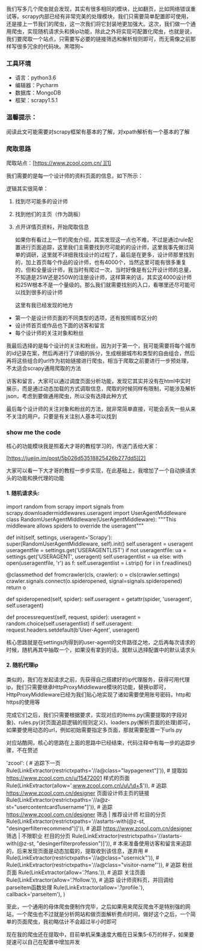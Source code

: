 
我们写多几个爬虫就会发现，其实有很多相同的模块，比如翻页，比如网络错误重试等。scrapy内部已经有非常完美的处理模块，我们只需要简单配置即可使用，还是接上一节我们的爬虫，这一次我们将它封装地更加强大。这次，我们做一个通用爬虫，实现随机请求头和换ip功能，除此之外将实现可配置化爬虫，也就是说，我们要爬取一个站点，只需要写必要的链接筛选和解析规则即可，而无需像之前那样写很多冗余的代码块。黑喂狗\~

### 工具环境
- 语言：python3.6
- 编辑器：Pycharm
- 数据库：MongoDB
- 框架：scrapy1.5.1

### 温馨提示：
阅读此文可能需要对scrapy框架有基本的了解，对xpath解析有一个基本的了解

### 爬取思路
爬取站点：[https://www.zcool.com.cn/ ][1]

我们需要的是每一个设计师的资料页面的信息，如下所示：

逻辑其实很简单：
1. 找到尽可能多的设计师
2. 找到他们的主页（作为跳板）
3. 点开详情页资料，开始爬取信息

	如果你有看过上一节的爬虫介绍，其实发现这一点也不难，不过是通过rule配置进行页面追踪，这里我们主需要找到尽可能的的设计师，这里我事先做过简单的调研，这里就不详细我找设计的过程了，最后是在更多，设计师那里找到的，加上首页每个作品的设计师，也有4000个，当然这里可能有很多重复的，但和全量设计师，我当时有爬过一次，当时好像是有公开设计师的总量，不知道是25W还是250W的注册设计师，这样算来的话，其实这4000设计师和25W根本不是一个量级的。那么我们就需要找别的入口，看哪里还尽可能可以找到很多的设计师

	这里有我已经发现的地方
- 第一个是设计师页面的不同类型的选项，还有按照城市区分的
- 设计师首页或作品也下面的访客和留言
- 每个设计师的关注对象和粉丝

我最后选择的是每个设计的关注和粉丝，因为对于第一个，我可能需要将每个城市的id记录在案，然后再进行了详细的拆分，生成根据城市和类型的自由组合，然后再将这些组合的url作为初始链接进行爬虫，相当于爬取之前要进行一步预处理，不太适合scrapy通用爬取的方法

访客和留言，大家可以通过调度页面分析功能，发现它其实并没有在html中实时展示，而是通过动态加载的方式调取信息，爬取的时候同样有限制，可能涉及解析json，考虑到要做通用爬虫，所以没有选择此种方式

最后每个设计师的关注对象和粉丝的方法，就非常简单直接，可能会丢失一些从来不关注的用户。只要是有关注别人基本可以找到


### show me the code

核心的功能模块我是照着大才哥的教程学习的，传送门丢给大家：

[https://juejin.im/post/5b026d53518825426b277dd5][2]

大家可以看一下大才哥的教程一步步实现，在此基础上，我增加了一个自动换请求头的功能和换代理的功能

#### 1. 随机请求头:

import random
from scrapy import signals
from scrapy.downloadermiddlewares.useragent import UserAgentMiddleware
class RandomUserAgentMiddleware(UserAgentMiddleware):
"""This middleware allows spiders to override the useragent"""

def init(self, settings, useragent='Scrapy'):
    super(RandomUserAgentMiddleware, self).init()
    self.useragent = useragent
    useragentfile = settings.get('USERAGENTLIST')
    if not useragentfile:
        ua = settings.get('USERAGENT', useragent)
        self.useragentlist = ua
    else:
        with open(useragentfile, 'r') as f:
            self.useragentlist = i.strip() for i in f.readlines()

@classmethod
def fromcrawler(cls, crawler):
    o = cls(crawler.settings)
    crawler.signals.connect(o.spideropened, signal=signals.spideropened)
    return o

def spideropened(self, spider):
    self.useragent = getattr(spider, 'useragent', self.useragent)

def processrequest(self, request, spider):
    useragent = random.choice(self.useragentlist)
    if self.useragent:
        request.headers.setdefault(b'User-Agent', useragent)


核心思路就是在settings内得到的user-agent的文件路径之地，之后再每次请求的时候，随机再其中抽取一个，如果没有拿到的话，就默认选择配置中的默认请求头

#### 2. 随机代理ip
类似的，我们在发起请求之前，先获得自己搭建好的ip代理服务，获得可用代理ip，我们只需要继承HttpProxyMiddleware模块的功能，替换ip即可，HttpProxyMiddleware已经为我们贴心地实现了诸如需要使用账号密码，http和https的使用等

完成它们之后，我们只需要根据要求，实现对应的items.py(需要提取的字段对象)、rules.py(对页面追踪逻辑的规则定义)、loaders.py(解析页面的处理)即可，如果要使用动态的url，例如初始需要指定多页面，那就需要配置一下urls.py

对应站酷网，核心的思路在上面的思路中已经结束，代码注释中有每一步的追踪步骤，不在赘述


'zcool': (
    # 追踪下一页
    Rule(LinkExtractor(restrictxpaths='//a@class="laypagenext"]')),
    # 提取如 https://www.zcool.com.cn/u/15472001 样式的页面
    Rule(LinkExtractor(allow='.www.zcool.com.cn\/u\/\d+$')),
    # 追踪 https://www.zcool.com.cn/designer 页面设计师主页的链接
    Rule(LinkExtractor(restrictxpaths='//a@z-st="usercontentcard1username"]')),
    # 追踪 https://www.zcool.com.cn/designer 筛选 | 推荐设计师 栏目的分页
    Rule(LinkExtractor(restrictxpaths='//astarts-with(@z-st, "desingerfilterrecommend")]')),
    # 追踪 https://www.zcool.com.cn/designer 筛选 | 不限职业 栏目的分页
    Rule(LinkExtractor(restrictxpaths='//astarts-with(@z-st, "desingerfilterprofession")]')),
    # 本来准备使用访客和留言来追踪的，后来发现页面是动态加载的，提取收到该信息，遂弃用
    # Rule(LinkExtractor(restrictxpaths='//a@class="usernick"')),
    # Rule(LinkExtractor(restrictxpaths='//a@class="visitor-name"')),
    # 追踪 粉丝页面
    Rule(LinkExtractor(allow='.?fans.')),
    # 追踪 关注页面
    Rule(LinkExtractor(allow='.?follow.')),
    # 追踪 设计师资料页，并回调给parseitem函数处理
    Rule(LinkExtractor(allow='.?profile.'), callback='parseitem'),
)


至此，一个通用的母体爬虫便制作完毕，之后如果用来爬反爬虫不是特别强的网站，一个爬虫也不过就是分析网站和做页面解析费点时间，做好这个之后，一个简单的页面爬虫，我初略估计不会超过半小时即可

现在我的爬虫还在提取中，目前单机采集速度大概在日采集5-6万的样子，如果要提速可以自己在配置中增加并发

[1]:	http://www.dytt8.net/
[2]:	https://juejin.im/post/5b026d53518825426b277dd5
